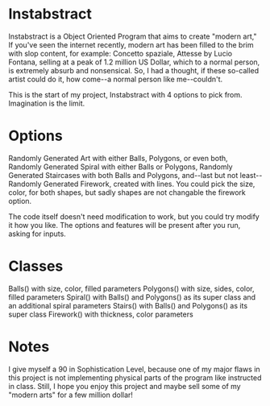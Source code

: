 # Instabstract

Instabstract is a Object Oriented Program that aims to create "modern art," If you've seen the internet recently, modern art has been filled to the brim with slop content, for example: Concetto spaziale, Attesse by Lucio Fontana, selling at a peak of 1.2 million US Dollar, which to a normal person, is extremely absurb and nonsensical. So, I had a thought, if these so-called artist could do it, how come--a normal person like me--couldn't.

This is the start of my project, Instabstract with 4 options to pick from. Imagination is the limit.

# Options

Randomly Generated Art with either Balls, Polygons, or even both, Randomly Generated Spiral with either Balls or Polygons, Randomly Generated Staircases with both Balls and Polygons, and--last but not least--Randomly Generated Firework, created with lines. You could pick the size, color, for both shapes, but sadly shapes are not changable the firework option.

The code itself doesn't need modification to work, but you could try modify it how you like. The options and features will be present after you run, asking for inputs.

# Classes

Balls() with size, color, filled parameters
Polygons() with size, sides, color, filled parameters
Spiral() with Balls() and Polygons() as its super class and an additional spiral parameters
Stairs() with Balls() and Polygons() as its super class
Firework() with thickness, color parameters

# Notes

I give myself a 90 in Sophistication Level, because one of my major flaws in this project is not implementing physical parts of the program like instructed in class. Still, I hope you enjoy this project and maybe sell some of my "modern arts" for a few million dollar!
